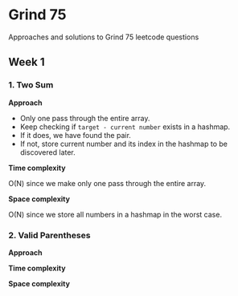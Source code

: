 # Grind 75
Approaches and solutions to Grind 75 leetcode questions

## Week 1


### 1. Two Sum

**Approach**

- Only one pass through the entire array.
- Keep checking if `target - current number` exists in a hashmap.
- If it does, we have found the pair.
- If not, store current number and its index in the hashmap to be discovered later.

**Time complexity**

O(N) since we make only one pass through the entire array.

**Space complexity**

O(N) since we store all numbers in a hashmap in the worst case.

### 2. Valid Parentheses

**Approach**


**Time complexity**


**Space complexity**


